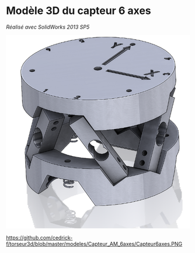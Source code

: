 # Modèle 3D du capteur 6 axes
_Réalisé avec SolidWorks 2013 SP5_


![Capteur](Capteur6axes.PNG)

https://github.com/cedrick-f/torseur3d/blob/master/modeles/Capteur_AM_6axes/Capteur6axes.PNG
